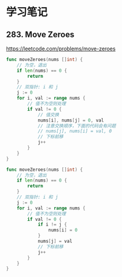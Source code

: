 # 学习笔记

## 283. Move Zeroes

https://leetcode.com/problems/move-zeroes

```go
func moveZeroes(nums []int) {
	// 为空，退出
	if len(nums) == 0 {
		return
	}
	// 双指针: i 和 j
	j := 0
	for i, val := range nums {
		// 值不为空则处理
		if val != 0 {
			// 值交换
			nums[i], nums[j] = 0, val
			// 注意交换顺序，下面的代码会有问题
			// nums[j], nums[i] = val, 0
			// 下标前移
			j++
		}
	}
}
```

```go
func moveZeroes(nums []int) {
	// 为空，退出
	if len(nums) == 0 {
		return
	}
	// 双指针: i 和 j
	j := 0
	for i, val := range nums {
		// 值不为空则处理
		if val != 0 {
			if i != j {
				nums[i] = 0
			}
			nums[j] = val
			// 下标前移
			j++
		}
	}
}
```
